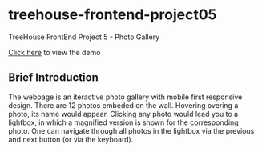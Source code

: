 # treehouse-frontend-project05
TreeHouse FrontEnd Project 5 - Photo Gallery

[Click here](https://canpu.github.io/treehouse-frontend-project05/) to view the demo

[](images/project05.png)

## Brief Introduction

The webpage is an iteractive photo gallery with mobile first responsive design. There are 12 photos embeded on the wall. Hovering overing a photo, its name would appear. Clicking any photo would lead you to a lightbox, in which a magnified version is shown for the corresponding photo. One can navigate through all photos in the lightbox via the previous and next button (or via the keyboard).

